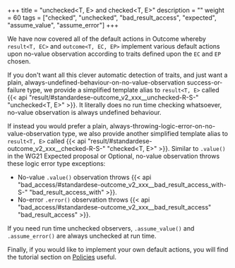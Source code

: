 +++
title = "unchecked<T, E> and checked<T, E>"
description = ""
weight = 60
tags = ["checked", "unchecked", "bad_result_access", "expected", "assume_value", "assume_error"]
+++

We have now covered all of the default actions in Outcome whereby `result<T, EC>` and `outcome<T, EC, EP>` implement
various default actions upon no-value observation according to traits defined upon the `EC` and `EP` chosen.

If you don't want all this clever automatic detection of traits, and just want a plain,
always-undefined-behaviour-on-no-value-observation success-or-failure type, we provide
a simplified template alias to `result<T, E>` called {{< api "result/#standardese-outcome_v2_xxx__unchecked-R-S-" "unchecked<T, E>" >}}. It literally does
no run time checking whatsoever, no-value observation is always undefined behaviour.

If instead you would prefer a plain, always-throwing-logic-error-on-no-value-observation
type, we also provide another simplified template alias to `result<T, E>` called {{< api "result/#standardese-outcome_v2_xxx__checked-R-S-" "checked<T, E>" >}}.
Similar to `.value()` in the WG21 Expected proposal or Optional, no-value observation throws
these logic error type exceptions:

- No-value `.value()` observation throws {{< api "bad_access/#standardese-outcome_v2_xxx__bad_result_access_with-S-" "bad_result_access_with<E>" >}}.
- No-error `.error()` observation throws {{< api "bad_access/#standardese-outcome_v2_xxx__bad_result_access" "bad_result_access" >}}.

If you need run time unchecked observers, `.assume_value()` and `.assume_error()` are
always unchecked at run time.

Finally, if you would like to implement your own default actions, you will find the
tutorial section on [Policies](../../policies) useful.
